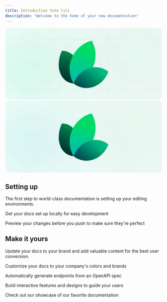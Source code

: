 ```yaml
---
title: Introduction toto titi
description: "Welcome to the home of your new documentation"
---
```


<img
className="block dark:hidden"
src="/images/hero-light.svg"
alt="Hero Light"
/>
<img
className="hidden dark:block"
src="/images/hero-dark.svg"
alt="Hero Dark"
/>

## Setting up

The first step to world-class documentation is setting up your editing environments.

<CardGroup cols={2}>
<Card
title="Edit Your Docs"
icon="pen-to-square"
href="[https://mintlify.com/docs/quickstart](https://mintlify.com/docs/quickstart)"

>

Get your docs set up locally for easy development

</Card>
<Card
title="Preview Changes"
icon="image"
href="[https://mintlify.com/docs/development](https://mintlify.com/docs/development)"

>

Preview your changes before you push to make sure they're perfect

</Card>
</CardGroup>

## Make it yours

Update your docs to your brand and add valuable content for the best user conversion.

<CardGroup cols={2}>
<Card
title="Customize Style"
icon="palette"
href="[https://mintlify.com/docs/settings/global](https://mintlify.com/docs/settings/global)"

>

Customize your docs to your company's colors and brands

</Card>
<Card
title="Reference APIs"
icon="code"
href="[https://mintlify.com/docs/api-playground/openapi](https://mintlify.com/docs/api-playground/openapi)"

>

Automatically generate endpoints from an OpenAPI spec

</Card>
<Card
title="Add Components"
icon="screwdriver-wrench"
href="[https://mintlify.com/docs/components/accordion](https://mintlify.com/docs/components/accordion)"

>

Build interactive features and designs to guide your users

</Card>
<Card
title="Get Inspiration"
icon="stars"
href="[https://mintlify.com/customers](https://mintlify.com/customers)"

>

Check out our showcase of our favorite documentation

</Card>
</CardGroup>
